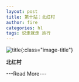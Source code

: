 ```yaml
---
layout: post
title: 第十站：北红村
author: fire
categories: hl 
tags: 说走就走 旅行
---
```


![title](http://image.sideproject.cn/title/title_133.jpg){:class="image-title"}

**北红村**


---Read More---
